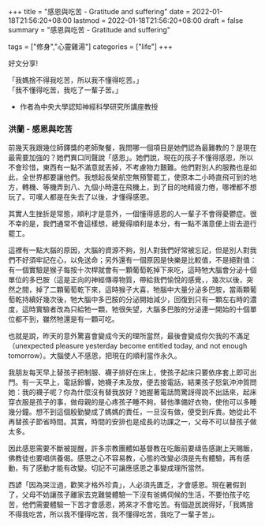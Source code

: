 +++
title = "感恩與吃苦 - Gratitude and suffering"
date = 2022-01-18T21:56:20+08:00
lastmod = 2022-01-18T21:56:20+08:00
draft = false
summary = "感恩與吃苦 - Gratitude and suffering"

tags = ["修身","心靈雞湯"]
categories = ["life"]
+++

好文分享!

「我媽捨不得我吃苦，所以我不懂得吃苦。」  
「我不懂得吃苦，我吃了一輩子苦。」

<!--more-->

- 作者為中央大學認知神經科學研究所講座教授

### 洪蘭 - 感恩與吃苦

前幾天我跟幾位師鐸獎的老師聚餐，我問哪一個項目是她們認為最難教的？是現在最需要加強的？她們異口同聲說「感恩」。她們說，現在的孩子不懂得感恩，所以不會珍惜，東西有一點不滿意就丟掉，不考慮物力艱難。他們對別人的服務也是如此，全世界都要讓他們。我想起長榮航空無預警罷工，使原本二小時直飛可到的地方，轉機、等機弄到八、九個小時還在飛機上，到了目的地精疲力倦，哪裡都不想玩了。可嘆人都是在失去了以後，才懂得感恩。

其實人生挫折是常態，順利才是意外，一個懂得感恩的人一輩子不會得憂鬱症。很不幸的是，我們通常不會這樣想，總覺得順利是本分，有一點不滿意便上街去遊行罷工。

這裡有一點大腦的原因，大腦的資源不夠，別人對我們好常被忘記，但是別人對我們不好須牢記在心，以免送命；另外還有一個原因是快樂是比較值，不是絕對值：有一個實驗是猴子每按十次桿就會有一顆葡萄乾掉下來吃，這時牠大腦會分泌十個單位的多巴胺（這是正向的神經傳導物質，帶給我們愉悅的感覺，，幾次以後，突然之間，掉了二顆葡萄乾下來，這時猴子大喜，牠腦中大量分泌多巴胺，當兩顆葡萄乾持續好幾次後，牠大腦中多巴胺的分泌開始減少，回復到只有一顆左右時的濃度，這時實驗者改為只給牠一顆，牠很失望，大腦多巴胺的分泌連一開始的十個單位都不到，雖然牠還是有一顆可吃。

也就是說，昨天的意外驚喜會變成今天的理所當然，最後會變成你欠我的不滿足（unexpected pleasure yesterday become entitled today, and not enough tomorrow）。大腦使人不感恩，把現在的順利當作永久。

我朋友每天早上替孩子把制服、襪子排好在床上，使孩子起床只要依序套上即可出門。有一天早上，電話鈴響，她襪子未及放，便去接電話，結果孩子怒氣沖沖質問她：我的襪子呢？你為什麼沒有替我放好？她握著電話筒驚訝得說不出話來，起床穿衣服是孩子的事，做母親的是心疼孩子睡不夠，替他準備好衣物，使他可以多睡幾分鐘。想不到這個殷勤變成了媽媽的責任，一旦沒有做，便受到斥責。她從此不再替孩子節省時間。其實，時間的安排也是成長的功課之一，父母不可以替孩子做太多。

因此感恩需要不斷被提醒，許多宗教團體如基督教在吃飯前要禱告感謝上天賜飯，佛教徒也要唱供養偈。感恩之心不容易教，心態的改變必須是先有體驗，再有感動，有了感動才能有改變。切記不可讓應感恩之事變成理所當然。

西諺「因為哭泣過，歡笑才格外珍貴」，人必須先匱乏，才會感恩。現在暑假到了，父母不妨讓孩子離家去克難營體驗一下沒有爸媽伺候的生活，不要怕孩子吃苦，他們需要體驗一下苦才會感恩，將來才不會吃苦。有個遊民說得好，「我媽捨不得我吃苦，所以我不懂得吃苦，我不懂得吃苦，我吃了一輩子苦」。

